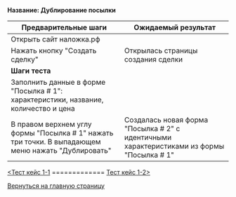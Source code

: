 **Название: Дублирование посылки** 

**Предварительные шаги** | **Ожидаемый результат** 
--- | ---
 Открыть сайт наложка.рф | 
 Нажать кнопку "Создать сделку" | Открылась страницы создания сделки 
**Шаги теста** | 
 Заполнить данные в форме "Посылка # 1": характеристики, название, количество и цена | 
 В правом верхнем углу формы "Посылка # 1" нажать три точки. В выпадающем меню нажать "Дублировать" | Создалась новая форма "Посылка # 2" с идентичными характеристиками из формы "Посылка # 1" 

 [<Тест кейс 1-1](https://github.com/masteroff/Test-case-nalozhka/blob/main/case_create_a_deal%201-1.md)  =============  [Тест кейс 1-2>](https://github.com/masteroff/Test-case-nalozhka/blob/main/case_create_a_deal%201-2.md)
 
[Вернуться на главную страницу](https://github.com/masteroff/Test-case-nalozhka/blob/main/list_of_test_cases.md)
